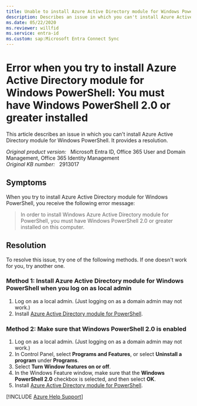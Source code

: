 ```yaml
---
title: Unable to install Azure Active Directory module for Windows PowerShell
description: Describes an issue in which you can't install Azure Active Directory module for Windows PowerShell. Provides a resolution.
ms.date: 05/22/2020
ms.reviewer: willfid
ms.service: entra-id
ms.custom: sap:Microsoft Entra Connect Sync
---
```

# Error when you try to install Azure Active Directory module for Windows PowerShell: You must have Windows PowerShell 2.0 or greater installed

This article describes an issue in which you can't install Azure Active Directory module for Windows PowerShell. It provides a resolution.

_Original product version:_ &nbsp; Microsoft Entra ID, Office 365 User and Domain Management, Office 365 Identity Management  
_Original KB number:_ &nbsp; 2913017

## Symptoms

When you try to install Azure Active Directory module for Windows PowerShell, you receive the following error message:

> In order to install Windows Azure Active Directory module for PowerShell, you must have Windows PowerShell 2.0 or greater installed on this computer.

## Resolution

To resolve this issue, try one of the following methods. If one doesn't work for you, try another one.

### Method 1: Install Azure Active Directory module for Windows PowerShell when you log on as local admin

1. Log on as a local admin. (Just logging on as a domain admin may not work.)
2. Install [Azure Active Directory module for PowerShell](/previous-versions/azure/jj151815(v=azure.100)?redirectedfrom=MSDN#install-the-azure-ad-module).

### Method 2: Make sure that Windows PowerShell 2.0 is enabled

1. Log on as a local admin. (Just logging on as a domain admin may not work.)
2. In Control Panel, select **Programs and Features**, or select **Uninstall a program** under **Programs**.
3. Select **Turn Window features on or off**.
4. In the Windows Feature window, make sure that the **Windows PowerShell 2.0** checkbox is selected, and then select **OK**.
5. Install [Azure Active Directory module for PowerShell](/previous-versions/azure/jj151815(v=azure.100)?redirectedfrom=MSDN#install-the-azure-ad-module).

[!INCLUDE [Azure Help Support](../../../../includes/azure-help-support.md)]
